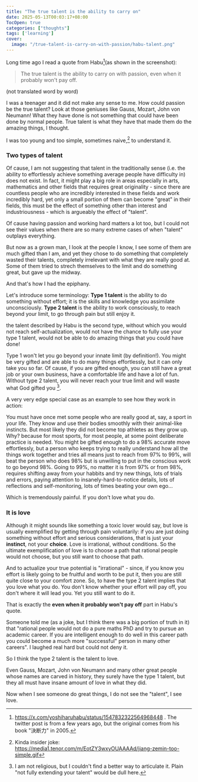 ```yaml
---
title: "The true talent is the ability to carry on"
date: 2025-05-13T00:03:17+08:00
TocOpen: true
categories: ["thoughts"]
tags: ['learning']
cover:
  image: "/true-talent-is-carry-on-with-passion/habu-talent.png"
---
```


Long time ago I read a quote from Habu[^1](as shown in the screenshot):

> The true talent is the ability to carry on with passion, even when it probably won't pay off.

(not translated word by word)

I was a teenager and it did not make any sense to me. How could passion be the true talent? Look at those geniuses like Gauss, Mozart, John von Neumann! What they have done is not something that could have been done by normal people. True talent is what they have that made them do the amazing things, I thought.

I was too young and too simple, sometimes naive,[^2] to understand it.


### Two types of talent

Of cause, I am not suggesting that talent in the traditionally sense (i.e. the ability to effortlessly achieve something average people have difficulty in) does not exist. In fact, it might play a big role in areas especially in arts, mathematics and other fields that requires great originality - since there are countless people who are incredibly interested in these fields and work incredibly hard, yet only a small portion of them can become "great" in their fields, this must be the effect of something other than interest and industriousness - which is argueably the effect of "talent".

Of cause having passion and working hard matters a lot too, but I could not see their values when there are so many extreme cases of when "talent" outplays everything.

But now as a grown man, I look at the people I know, I see some of them are much gifted than I am, and yet they chose to do something that completely wasted their talents, completely irrelevant with what they are really good at. Some of them tried to strech themselves to the limit and do something great, but gave up the midway.

And that's how I had the epiphany.

Let's introduce some terminology: **Type 1 talent** is the ability to do something without effort; it is the skills and knowledge you assimilate unconsciously. **Type 2 talent** is the ability to work consciously, to reach beyond your limit, to go through pain but still enjoy it.

the talent described by Habu is the second type, without which you would not reach self-actualization, would not have the chance to fully use your type 1 talent, would not be able to do amazing things that you could have done!

Type 1 won't let you go beyond your innate limit (by definition!). You might be very gifted and are able to do many things effortlessly, but it can only take you so far. Of cause, if you are gifted enough, you can still have a great job or your own business, have a comfortable life and have a lot of fun. Without type 2 talent, you will never reach your true limit and will waste what God gifted you [^3].

A very very edge special case as an example to see how they work in action:

You must have once met some people who are really good at, say, a sport in your life. They know and use their bodies smoothly with their animal-like instincts. But most likely they did not become top athletes as they grow up. Why? because for most sports, for most people, at some point deliberate practice is needed. You might be gifted enough to do a 98% accurate move effortlessly, but a person who keeps trying to really understand how all the things work together and tries all means just to reach from 97% to 99%, will beat the person who does 98% but is unwilling to put in the conscious work to go beyond 98%. Going to 99%, no matter it is from 97% or from 98%, requires shifting away from your habbits and try new things, lots of trials and errors, paying attention to insanely-hard-to-notice details, lots of reflections and self-monitoring, lots of times beating your own ego...

Which is tremendously painful. If you don't love what you do.


### It is love

Although it might sounds like something a toxic lover would say, but love is usually exemplified by getting through pain voluntarily: if you are just doing something without effort and serious considerations, that is just your **instinct**, not your **choice**. Love is irrational, without conditions. So the ultimate exemplification of love is to choose a path that rational people would not choose, but you still want to choose that path.

And to actualize your true potential is "irrational" - since, if you know you effort is likely going to be fruitful and worth to be put it, then you are still quite close to your comfort zone. So, to have the type 2 talent implies that you love what you do. You don't know whether your effort will pay off, you don't where it will lead you. Yet you still want to do it.

That is exactly the **even when it probably won't pay off** part in Habu's quote. 

Someone told me (as a joke, but I think there was a big portion of truth in it) that "rational people would not do a pure maths PhD and try to pursue an academic career. If you are intelligent enough to do well in this career path you could become a much more "successful" person in many other careers". I laughed real hard but could not deny it.

So I think the type 2 talent is the talent to love.

Even Gauss, Mozart, John von Neumann and many other great people whose names are carved in history, they surely have the type 1 talent, but they all must have insane amount of love in what they did.

Now when I see someone do great things, I do not see the "talent", I see love.


[^1]: https://x.com/yoshiharuhabu/status/1547832322564968448 . The twitter post is from a few years ago, but the original comes from his book "決断力" in 2005. 
[^2]: Kinda insider joke: https://media1.tenor.com/m/EotZY3wxyOUAAAAd/jiang-zemin-too-simple.gif
[^3]: I am not religious, but I couldn't find a better way to articulate it. Plain "not fully extending your talent" would be dull here.